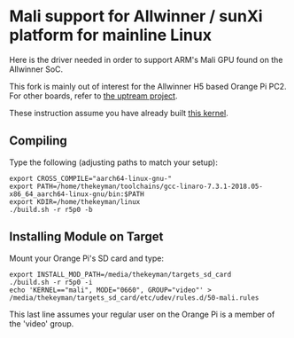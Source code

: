 # Mali support for Allwinner / sunXi platform for mainline Linux

Here is the driver needed in order to support ARM's Mali GPU found on the Allwinner
SoC.

This fork is mainly out of interest for the Allwinner H5 based Orange Pi PC2. For other
boards, refer to [the uptream project](https://github.com/mripard/sunxi-mali).

These instruction assume you have already built [this kernel](https://github.com/thekeyman/linux).

## Compiling

Type the following (adjusting paths to match your setup):

```
export CROSS_COMPILE="aarch64-linux-gnu-"
export PATH=/home/thekeyman/toolchains/gcc-linaro-7.3.1-2018.05-x86_64_aarch64-linux-gnu/bin:$PATH
export KDIR=/home/thekeyman/linux
./build.sh -r r5p0 -b
```

## Installing Module on Target

Mount your Orange Pi's SD card and type:

```
export INSTALL_MOD_PATH=/media/thekeyman/targets_sd_card
./build.sh -r r5p0 -i
echo 'KERNEL=="mali", MODE="0660", GROUP="video"' > /media/thekeyman/targets_sd_card/etc/udev/rules.d/50-mali.rules
```

This last line assumes your regular user on the Orange Pi is a member of the 'video' group.

